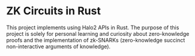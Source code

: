 # ZK Circuits in Rust

This project implements using Halo2 APIs in Rust. The purpose of this project is solely for personal learning and curiosity about zero-knowledge proofs and the implementation of zk-SNARKs (zero-knowledge succinct non-interactive arguments of knowledge).
